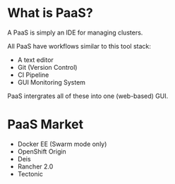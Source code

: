 # What is PaaS?

A PaaS is simply an IDE for managing clusters.

All PaaS have workflows similar to this tool stack:

- A text editor
- Git (Version Control)
- CI Pipeline
- GUI Monitoring System

PaaS intergrates all of these into one (web-based) GUI.

# PaaS Market

- Docker EE (Swarm mode only)
- OpenShift Origin
- Deis
- Rancher 2.0
- Tectonic
